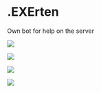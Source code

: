 # .EXErten
Own bot for help on the server

![](https://github.com/Stas-inside/Discord_bot-.EXErten/blob/main/Logo%60s/Capture.PNG)

![](https://github.com/Stas-inside/Discord_bot-.EXErten/blob/main/Logo%60s/image2.png)

![](https://github.com/Stas-inside/Discord_bot-.EXErten/blob/main/Logo%60s/image1.png)

![](https://github.com/Stas-inside/Discord_bot-.EXErten/blob/main/Logo%60s/image3.png)
